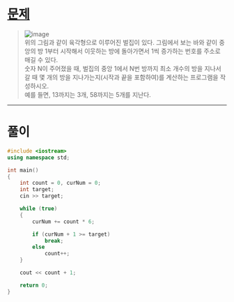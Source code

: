 # [문제](https://www.acmicpc.net/problem/2292 "#2292번")
  
> ![image](https://user-images.githubusercontent.com/98970515/230908342-626a8372-e0fe-4a16-8e88-ca283dbbdfda.png)
> <br>위의 그림과 같이 육각형으로 이루어진 벌집이 있다. 그림에서 보는 바와 같이 중앙의 방 1부터 시작해서 이웃하는 방에 돌아가면서 1씩 증가하는 번호를 주소로 매길 수 있다. 
> <br>숫자 N이 주어졌을 때, 벌집의 중앙 1에서 N번 방까지 최소 개수의 방을 지나서 갈 때 몇 개의 방을 지나가는지(시작과 끝을 포함하여)를 계산하는 프로그램을 작성하시오. 
> <br>예를 들면, 13까지는 3개, 58까지는 5개를 지난다.
<hr/>

# 풀이

```cpp
#include <iostream>
using namespace std;

int main() 
{
    int count = 0, curNum = 0;
    int target;
    cin >> target;

    while (true)
    {
        curNum += count * 6;

        if (curNum + 1 >= target)
            break;
        else
            count++;
    }

    cout << count + 1;

    return 0;
}
```


